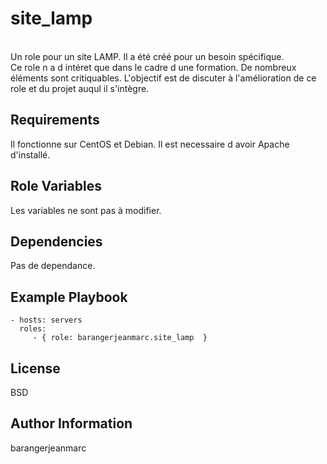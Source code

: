 site_lamp
=========
<br>
Un role pour un site LAMP.
Il a été créé pour un besoin spécifique.
<br>
Ce role n a d intéret que dans le cadre d une formation.
De nombreux éléments sont critiquables. 
L'objectif est de discuter à l'amélioration de ce role et du projet auqul il s'intègre.


Requirements
------------

Il fonctionne sur CentOS et Debian. Il est necessaire d avoir Apache d'installé.

Role Variables
--------------

Les variables ne sont pas à modifier.

Dependencies
------------

Pas de dependance.

Example Playbook
---------------

    - hosts: servers
      roles:
         - { role: barangerjeanmarc.site_lamp  }

License
-------

BSD

Author Information
------------------

barangerjeanmarc
